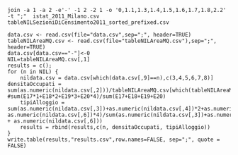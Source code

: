     join -a 1 -a 2 -e'-' -1 2 -2 1 -o '0,1.1,1.3,1.4,1.5,1.6,1.7,1.8,2.2' -t ";"  istat_2011_Milano.csv tableNILSezioniDiCensimento2011_sorted_prefixed.csv

    data.csv <- read.csv(file="data.csv",sep=";", header=TRUE)
    tableNILAreaMQ.csv <- read.csv(file="tableNILAreaMQ.csv"),sep=";", header=TRUE)
    data.csv[data.csv=="-"]<-0
    NIL=tableNILAreaMQ.csv[,1]
    results = c();
    for (n in NIL) {
        nildata.csv = data.csv[which(data.csv[,9]==n),c(3,4,5,6,7,8)]
	densitaOccupati = sum(as.numeric(nildata.csv[,2]))/tableNILAreaMQ.csv[which(tableNILAreaMQ.csv[,1]==n),2]
	#sum(E17*1+E18*2+E19*3+E20*4)/sum(E17+E18+E19+E20)
        tipiAlloggio = sum(as.numeric(nildata.csv[,3])+as.numeric(nildata.csv[,4])*2+as.numeric(nildata.csv[,5])*3+ as.numeric(nildata.csv[,6])*4)/sum(as.numeric(nildata.csv[,3])+as.numeric(nildata.csv[,4])+as.numeric(nildata.csv[,5]) + as.numeric(nildata.csv[,6]))
        results = rbind(results,c(n, densitaOccupati, tipiAlloggio))
    }
    write.table(results,"results.csv",row.names=FALSE, sep=";", quote = FALSE)
	
	
